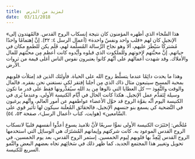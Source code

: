 ```yaml
---
title:  لمزيد من الدرس
date:  03/11/2018
---
```


«هذا السَّخاء الذي أظهره المؤمنون كان نتيجة إنسكاب الروح القدس. فالمُهتدون إلى الإنجيل كان لهم «قلب واحد ونفسٌ واحدة» (أعمال الرسل ٤: ٣٢). إنَّ إهتمامًا واحدًا مُشتركًا سَيْطَرَ عليهم، ألا وهو نجاح الرِّسالة المُسلَّمة لهم، فَلَم يكن للطمع مكان في حياتهم. إنَّ محبَّتهم لإخوتهم وللملكوت الذي قبلوه وأيَّدوه كانت أعظم مِن محبَّتهم للمال والأملاك. وقد شهدت أعمالهم على أنَّهم كانوا يعتبرون نفوس الناس أغلى قيمة من ثروات الأرض.

وهذا ما يحدث دائِمًا عندما يتسلَّط روح الله على الحياة. فأولئك الذين قد إمتلأت قلوبهم بمحبة المسيح سيتبعون مثال ذاك الذي مِن أجلنا إفتقر لكي نستغني نحن بفقره. فالمال والوقت والنُّفوذ — كل العطايا التي نالوها مِن يد الله سيُقدِّرونها فقط على قدر ما تكون وسيلة لِتَقدُّم عمل الإنجيل. هكذا كانت الحال في أيَّام الكنيسة الأولى، وعندما يُرى في الكنيسة اليوم أنَّه بقوَّة الروح قد حوَّل الأعضاء عواطفهم عن أمور العالم، وأنَّهم يرغبون في التَّضحية كي يسمع بنو جنسهم الإنجيل، فالحقائق المُعلَنة سيكون لها تأثير قوي على السَّامعين» (هوايت، كتاب ‹أعمال الرسل›، صفحة ٥٣، ٥٤).

مُلخَّص: إختَبَرَت الكنيسة الأولى نموًّا سريعًا لأنَّ تلاميذ يسوع أعدُّوا أنفسهم قلبيًا لانسكاب الروح القدس الموعود به. كانت شركتهم وإيمانهم المُشتَرَك هي الوسائِل التي استخدمها الروح القدس لِيُعِدَّ بها قلوبهم لِيوم الخمسين. إستمر الروح القدس، بعد يوم الخمسين، في تحويل وتغيير هذا المجتمع الجديد، كما ظهر ذلك في سَخائِهم تجاه بعضهم البعض والنَّمو السريع للكنيسة.